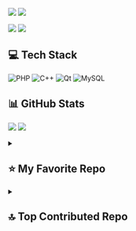 [![](https://readme-typing-svg.demolab.com?font=Fira+Code&weight=100&size=30&duration=2500&pause=1000&color=F7F7F7&random=false&width=750&height=44&lines=HI+👋+I+am+AhJ+21+y.o+Electrical+Student)]()
[![](https://user-images.githubusercontent.com/73097560/115834477-dbab4500-a447-11eb-908a-139a6edaec5c.gif)](https://github.com/ahjdev)

[![](https://img.shields.io/static/v1?message=Telegram&logo=telegram&label=&color=1DA1F2&logoColor=white&labelColor=&style=for-the-badge)](https://t.me/madbyte)
[![](https://visitcount.itsvg.in/api?id=ahjdev&icon=5&color=12)](https://github.com/ahjdev)

## 💻 Tech Stack
![PHP](https://img.shields.io/badge/php-%23777BB4.svg?style=for-the-badge&logo=php&logoColor=white)
![C++](https://img.shields.io/badge/c++-%2300599C.svg?style=for-the-badge&logo=c%2B%2B&logoColor=white)
![Qt](https://img.shields.io/badge/Qt-%23217346.svg?style=for-the-badge&logo=Qt&logoColor=white)
![MySQL](https://img.shields.io/badge/mysql-%2300000f.svg?style=for-the-badge&logo=mysql&logoColor=white)

## 📊 GitHub Stats
![](https://github-readme-stats.vercel.app/api?username=ahjdev&theme=radical&hide_border=true)
![](https://github-readme-streak-stats.herokuapp.com/?user=ahjdev&theme=radical&hide_border=true)

<details>
  <summary>
    <h2>⭐️ My Favorite Repo</h2>
  </summary>
  <a href="https://github.com/reymontg/tg-keyboard"><img alt="My Project" src="https://github-readme-stats.vercel.app/api/pin/?username=reymontg&repo=tg-keyboard&theme=radical" height="125px"/></a>
  <a href="https://github.com/ahjdev/php-tag-maker"><img alt="My Project" src="https://github-readme-stats.vercel.app/api/pin/?username=ahjdev&repo=php-tag-maker&theme=radical" height="125px"/></a>
  <a href="https://github.com/ahjdev/amphp-SQLite3"><img alt="My Project" src="https://github-readme-stats.vercel.app/api/pin/?username=ahjdev&repo=amphp-SQLite3&theme=radical" height="125px"/></a>
</details>

<details>
  <summary>
    <h2>🔝 Top Contributed Repo</h2>
  </summary>
  <img alt="" src="https://github-contributor-stats.vercel.app/api?username=ahjdev&limit=5&theme=radical&combine_all_yearly_contributions=true&hide_border=true"/>
</details>

